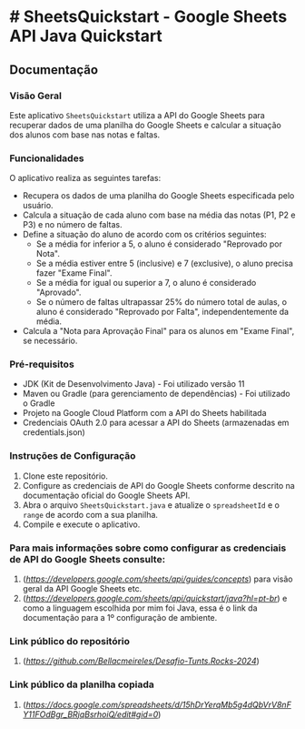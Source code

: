 # **# SheetsQuickstart - Google Sheets API Java Quickstart**

## **Documentação**

### **Visão Geral**
Este aplicativo `SheetsQuickstart` utiliza a API do Google Sheets para recuperar dados de uma planilha do Google Sheets e calcular a situação dos alunos com base nas notas e faltas.

### **Funcionalidades**
O aplicativo realiza as seguintes tarefas:
- Recupera os dados de uma planilha do Google Sheets especificada pelo usuário.
- Calcula a situação de cada aluno com base na média das notas (P1, P2 e P3) e no número de faltas.
- Define a situação do aluno de acordo com os critérios seguintes:
    - Se a média for inferior a 5, o aluno é considerado "Reprovado por Nota".
    - Se a média estiver entre 5 (inclusive) e 7 (exclusive), o aluno precisa fazer "Exame Final".
    - Se a média for igual ou superior a 7, o aluno é considerado "Aprovado".
    - Se o número de faltas ultrapassar 25% do número total de aulas, o aluno é considerado "Reprovado por Falta", independentemente da média.
- Calcula a "Nota para Aprovação Final" para os alunos em "Exame Final", se necessário.

### **Pré-requisitos**
- JDK (Kit de Desenvolvimento Java) - Foi utilizado versão 11
- Maven ou Gradle (para gerenciamento de dependências) - Foi utilizado o Gradle
- Projeto na Google Cloud Platform com a API do Sheets habilitada
- Credenciais OAuth 2.0 para acessar a API do Sheets (armazenadas em credentials.json)

### **Instruções de Configuração**
1. Clone este repositório.
2. Configure as credenciais de API do Google Sheets conforme descrito na documentação oficial do Google Sheets API.
3. Abra o arquivo `SheetsQuickstart.java` e atualize o `spreadsheetId` e o `range` de acordo com a sua planilha.
4. Compile e execute o aplicativo.

### **Para mais informações sobre como configurar as credenciais de API do Google Sheets consulte:**
1. (_https://developers.google.com/sheets/api/guides/concepts_) para visão geral da API Google Sheets etc.
2. (_https://developers.google.com/sheets/api/quickstart/java?hl=pt-br_) e como a linguagem escolhida por mim foi Java, essa é o link da documentação para a 1º configuração de ambiente.

### **Link público do repositório**
1. (_https://github.com/Bellacmeireles/Desafio-Tunts.Rocks-2024_)

### **Link público da planilha copiada**
1. (_https://docs.google.com/spreadsheets/d/15hDrYerqMb5g4dQbVrV8nFY11FOdBgr_BRjqBsrhoiQ/edit#gid=0_)